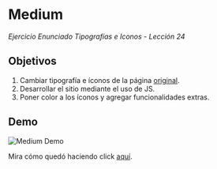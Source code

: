 # Medium
*Ejercicio Enunciado Tipografías e Iconos - Lección 24*

## Objetivos
1. Cambiar tipografía e íconos de la página [original](https://medium.com/laboratoria-how-to/hazlo-con-estilo-tipografías-iconos-y-sprite-5a036a7b592a).
2. Desarrollar el sitio mediante el uso de JS.
3. Poner color a los íconos y agregar funcionalidades extras.

## Demo

![Medium Demo](https://s-media-cache-ak0.pinimg.com/originals/61/11/fa/6111fa96d16962de7763b17c8f382dcc.gif)

Mira cómo quedó haciendo click [aquí](https://itsandromeda.github.io/Medium/).

